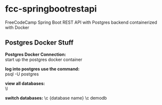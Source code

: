 # fcc-springbootrestapi
FreeCodeCamp Spring Boot REST API with Postgres backend containerized with Docker

## Postgres Docker Stuff

**Postgres Docker Connection:**<br>
start up the postgres docker container

**log into postgres use the command:**  
psql -U postgres

**view all databases:**  
\l

**switch databases:**
\c {database name}
\c demodb
